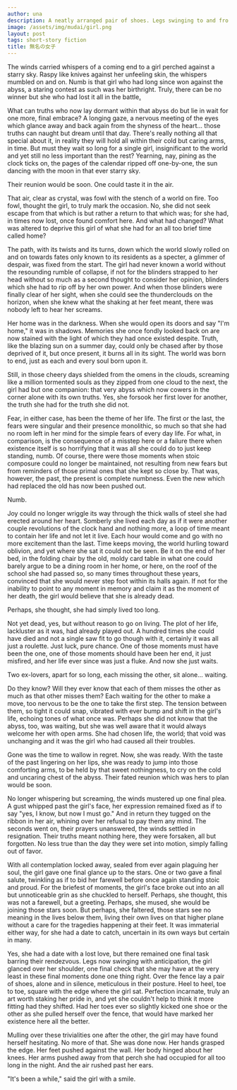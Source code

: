 ```yaml
---
author: una
description: A neatly arranged pair of shoes. Legs swinging to and fro over the edge. On the horizon, an apocalypse looms.
image: /assets/img/mudai/girl.png
layout: post
tags: short-story fiction
title: 無名の女子
---
```


The winds carried whispers of a coming end to a girl perched against a starry
sky. Raspy like knives against her unfeeling skin, the whispers mumbled on and
on. Numb is that girl who had long since won against the abyss, a staring
contest as such was her birthright. Truly, there can be no winner but she who
had lost it all in the battle[.](https://soundcloud.com/jisa_tsu/nameless-girl/s-t7bFX96iho3 "A very quiet reading.")

What can truths who now lay dormant within that abyss do but lie in wait for
one more, final embrace? A longing gaze, a nervous meeting of the eyes which
glance away and back again from the shyness of the heart... those truths can
naught but dream until that day. There's really nothing all that special about
it, in reality they will hold all within their cold but caring arms, in time.
But must they wait so long for a single girl, insignificant to the world and
yet still no less important than the rest? Yearning, nay, pining as the clock
ticks on, the pages of the calendar ripped off one-by-one, the sun dancing with
the moon in that ever starry sky.

Their reunion would be soon. One could taste it in the air.

That air, clear as crystal, was fowl with the stench of a world on fire. Too
fowl, thought the girl, to truly mark the occasion. No, she did not seek escape
from that which is but rather a return to that which was; for she had, in times
now lost, once found comfort here. And what had changed? What was altered to
deprive this girl of what she had for an all too brief time called home?

The path, with its twists and its turns, down which the world slowly rolled on
and on towards fates only known to its residents as a specter, a glimmer of
despair, was fixed from the start. The girl had never known a world without the
resounding rumble of collapse, if not for the blinders strapped to her head
without so much as a second thought to consider her opinion, blinders which she
had to rip off by her own power. And when those blinders were finally clear of
her sight, when she could see the thunderclouds on the horizon, when she knew
what the shaking at her feet meant, there was nobody left to hear her screams.

Her home was in the darkness. When she would open its doors and say "I'm home,"
it was in shadows. Memories she once fondly looked back on are now stained with
the light of which they had once existed despite. Truth, like the blazing sun
on a summer day, could only be chased after by those deprived of it, but once
present, it burns all in its sight. The world was born to end, just as each and
every soul born upon it.

Still, in those cheery days shielded from the omens in the clouds, screaming
like a million tormented souls as they zipped from one cloud to the next, the
girl had but one companion: that very abyss which now cowers in the corner
alone with its own truths. Yes, she forsook her first lover for another, the
truth she had for the truth she did not.

Fear, in either case, has been the theme of her life. The first or the last,
the fears were singular and their presence monolithic, so much so that she had
no room left in her mind for the simple fears of every day life. For what, in
comparison, is the consequence of a misstep here or a failure there when
existence itself is so horrifying that it was all she could do to just keep
standing, numb. Of course, there were those moments when stoic composure could
no longer be maintained, not resulting from new fears but from reminders of
those primal ones that she kept so close by. That was, however, the past, the
present is complete numbness. Even the new which had replaced the old has now
been pushed out.

Numb.

Joy could no longer wriggle its way through the thick walls of steel she had
erected around her heart. Somberly she lived each day as if it were another
couple revolutions of the clock hand and nothing more, a loop of time meant to
contain her life and not let it live. Each hour would come and go with no more
excitement than the last. Time keeps moving, the world hurling toward oblivion,
and yet where she sat it could not be seen. Be it on the end of her bed, in the
folding chair by the old, moldy card table in what one could barely argue to be
a dining room in her home, or here, on the roof of the school she had passed
so, so many times throughout these years, convinced that she would never step
foot within its halls again. If not for the inability to point to any moment in
memory and claim it as the moment of her death, the girl would believe that she
is already dead.

Perhaps, she thought, she had simply lived too long.

Not yet dead, yes, but without reason to go on living. The plot of her life,
lackluster as it was, had already played out. A hundred times she could have
died and not a single saw fit to go though with it, certainly it was all just a
roulette. Just luck, pure chance. One of those moments must have been the one,
one of those moments should have been her end, it just misfired, and her life
ever since was just a fluke. And now she just waits.

Two ex-lovers, apart for so long, each missing the other, sit alone... waiting.

Do they know? Will they ever know that each of them misses the other as much as
that other misses them? Each waiting for the other to make a move, too nervous
to be the one to take the first step. The tension between them, so tight it
could snap, vibrated with ever bump and shift in the girl's life, echoing tones
of what once was. Perhaps she did not know that the abyss, too, was waiting,
but she was well aware that it would always welcome her with open arms. She had
chosen life, the world; that void was unchanging and it was the girl who had
caused all their troubles.

Gone was the time to wallow in regret. Now, she was ready. With the taste of
the past lingering on her lips, she was ready to jump into those comforting
arms, to be held by that sweet nothingness, to cry on the cold and uncaring
chest of the abyss. Their fated reunion which was hers to plan would be soon.

No longer whispering but screaming, the winds mustered up one final plea. A
gust whipped past the girl's face, her expression remained fixed as if to say
"yes, I know, but now I must go." And in return they tugged on the ribbon in
her air, whining over her refusal to pay them any mind. The seconds went on,
their prayers unanswered, the winds settled in resignation. Their truths meant
nothing here, they were forsaken, all but forgotten. No less true than the day
they were set into motion, simply falling out of favor.

With all contemplation locked away, sealed from ever again plaguing her soul,
the girl gave one final glance up to the stars. One or two gave a final salute,
twinkling as if to bid her farewell before once again standing stoic and proud.
For the briefest of moments, the girl's face broke out into an all but
unnoticeable grin as she chuckled to herself. Perhaps, she thought, this was
not a farewell, but a greeting. Perhaps, she mused, she would be joining those
stars soon. But perhaps, she faltered, those stars see no meaning in the lives
below them, living their own lives on that higher plane without a care for the
tragedies happening at their feet. It was immaterial either way, for she had a
date to catch, uncertain in its own ways but certain in many.

Yes, she had a date with a lost love, but there remained one final task barring
their rendezvous. Legs now swinging with anticipation, the girl glanced over
her shoulder, one final check that she may have at the very least in these
final moments done one thing right. Over the fence lay a pair of shoes, alone
and in silence, meticulous in their posture. Heel to heel, toe to toe, square
with the edge where the girl sat. Perfection incarnate, truly an art worth
staking her pride in, and yet she couldn't help to think it more fitting had
they shifted. Had her toes ever so slightly kicked one shoe or the other as she
pulled herself over the fence, that would have marked her existence here all
the better.

Mulling over these trivialities one after the other, the girl may have found
herself hesitating. No more of that. She was done now. Her hands grasped the
edge. Her feet pushed against the wall. Her body hinged about her knees. Her
arms pushed away from that perch she had occupied for all too long in the
night. And the air rushed past her ears.

"It's been a while," said the girl with a smile.
